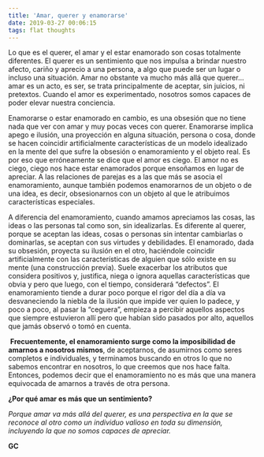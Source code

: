 ```yaml
---
title: 'Amar, querer y enamorarse'
date: 2019-03-27 00:06:15
tags: flat thoughts
---
```


Lo que es el querer, el amar y el estar enamorado son cosas totalmente diferentes. El querer es un sentimiento que nos impulsa a brindar nuestro afecto, cariño y aprecio a una persona, a algo que puede ser un lugar o incluso una situación.  Amar no obstante va mucho más allá que querer... amar es un acto, es ser, se trata principalmente de aceptar, sin juicios, ni pretextos. Cuando el amor es experimentado, nosotros somos capaces de poder elevar nuestra conciencia. 

Enamorarse o estar enamorado en cambio, es una obsesión que no tiene nada que ver con amar y muy pocas veces con querer. Enamorarse implica apego e ilusión, una proyección en alguna situación, persona o cosa, donde se hacen coincidir artificialmente características de un modelo idealizado en la mente del que sufre la obsesión o enamoramiento y el objeto real. Es por eso que erróneamente se dice que el amor es ciego. El amor no es ciego, ciego nos hace estar enamorados porque ensoñamos en lugar de apreciar. A las relaciones de parejas es a las que más se asocia el enamoramiento, aunque también podemos enamorarnos de un objeto o de una idea, es decir, obsesionarnos con un objeto al que le atribuimos características especiales.

A diferencia del enamoramiento, cuando amamos apreciamos las cosas, las ideas o las personas tal como son, sin idealizarlas. Es diferente al querer, porque se aceptan las ideas, cosas o personas sin intentar cambiarlas o dominarlas, se aceptan con sus virtudes y debilidades. El enamorado, dada su obsesión, proyecta su ilusión en el otro, haciéndole coincidir artificialmente con las características de alguien que sólo existe en su mente (una construcción previa). Suele exacerbar los atributos que considera positivos y, justifica, niega o ignora aquellas características que obvia y pero que luego, con el tiempo, considerará “defectos”. El enamoramiento tiende a durar poco porque el rigor del día a día va desvaneciendo la niebla de la ilusión que impide ver quien lo padece, y poco a poco, al pasar la “ceguera”, empieza a percibir aquellos aspectos que siempre estuvieron allí pero que habían sido pasados por alto, aquellos que jamás observó o tomó en cuenta.

 **Frecuentemente, el enamoramiento surge como la imposibilidad de amarnos a nosotros mismos**, de aceptarnos, de asumirnos como seres completos e individuales, y terminamos buscando en otros lo que no sabemos encontrar en nosotros, lo que creemos que nos hace falta. Entonces, podemos decir que el enamoramiento no es más que una manera equivocada de amarnos a través de otra persona. 

**¿Por qué amar es más que un sentimiento?** 

_Porque amar va más allá del querer, es una perspectiva en la que se reconoce al otro como un individuo valioso en toda su dimensión, incluyendo la que no somos capaces de apreciar._


**GC**
